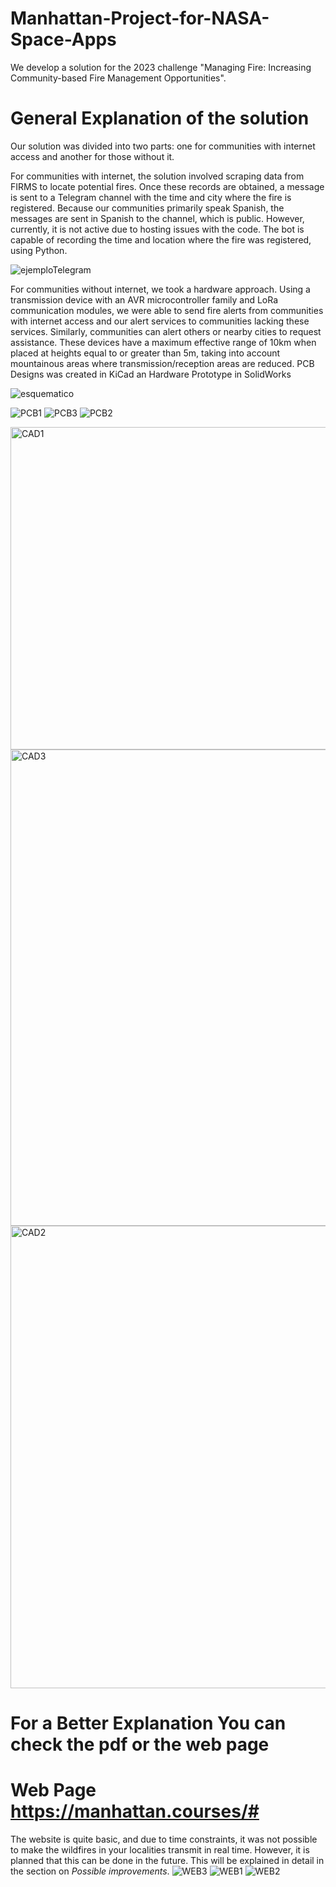 # Manhattan-Project-for-NASA-Space-Apps
We develop a solution for the 2023 challenge "Managing Fire: Increasing Community-based Fire Management Opportunities".

# General Explanation of the solution
Our solution was divided into two parts: one for communities with internet access and another for those without it.

For communities with internet, the solution involved scraping data from FIRMS to locate potential fires. Once these records are obtained, a message is sent to a Telegram channel with the time and city where the fire is registered. Because our communities primarily speak Spanish, the messages are sent in Spanish to the channel, which is public. However, currently, it is not active due to hosting issues with the code. The bot is capable of recording the time and location where the fire was registered, using Python.

![ejemploTelegram](https://github.com/Fernando1San/Manhattan-Project-for-NASA-Space-Apps/assets/113205429/27ce8861-cf7a-4553-b358-c6518b762529)

For communities without internet, we took a hardware approach. Using a transmission device with an AVR microcontroller family and LoRa communication modules, we were able to send fire alerts from communities with internet access and our alert services to communities lacking these services. Similarly, communities can alert others or nearby cities to request assistance. These devices have a maximum effective range of 10km when placed at heights equal to or greater than 5m, taking into account mountainous areas where transmission/reception areas are reduced.
PCB Designs was created in KiCad an Hardware Prototype in SolidWorks

![esquematico](https://github.com/Fernando1San/Manhattan-Project-for-NASA-Space-Apps/assets/113205429/21d2332a-0637-4f6a-accd-b4089e2feef7)

![PCB1](https://github.com/Fernando1San/Manhattan-Project-for-NASA-Space-Apps/assets/113205429/46e48df2-2b22-4a38-a0fb-e1fe686e3483)
![PCB3](https://github.com/Fernando1San/Manhattan-Project-for-NASA-Space-Apps/assets/113205429/845789d9-e386-4ee0-9001-8b743f5dae1f)
![PCB2](https://github.com/Fernando1San/Manhattan-Project-for-NASA-Space-Apps/assets/113205429/10c868d5-da71-4e39-a896-f13f2be5dc42)

<img width="516" alt="CAD1" src="https://github.com/Fernando1San/Manhattan-Project-for-NASA-Space-Apps/assets/113205429/1aa4391d-1b90-466d-acc4-aa58e77841c2">
<img width="762" alt="CAD3" src="https://github.com/Fernando1San/Manhattan-Project-for-NASA-Space-Apps/assets/113205429/816fbc6c-1030-49b8-afb0-1c8032cbfa12">
<img width="740" alt="CAD2" src="https://github.com/Fernando1San/Manhattan-Project-for-NASA-Space-Apps/assets/113205429/342309a4-cc30-48ad-82b3-dcc47e919691">

# For a Better Explanation You can check the pdf or the web page
# Web Page https://manhattan.courses/#
The website is quite basic, and due to time constraints, it was not possible to make the wildfires in your localities transmit in real time. However, it is planned that this can be done in the future. This will be explained in detail in the section on *Possible improvements*.
![WEB3](https://github.com/Fernando1San/Manhattan-Project-for-NASA-Space-Apps/assets/113205429/da1cf92b-8262-4ab3-8446-0585542cd7a4)
![WEB1](https://github.com/Fernando1San/Manhattan-Project-for-NASA-Space-Apps/assets/113205429/7aae8021-392c-41c7-bc9e-c657b56aa2f4)
![WEB2](https://github.com/Fernando1San/Manhattan-Project-for-NASA-Space-Apps/assets/113205429/e94de223-685d-447b-bb24-cc16933fa5f7)
